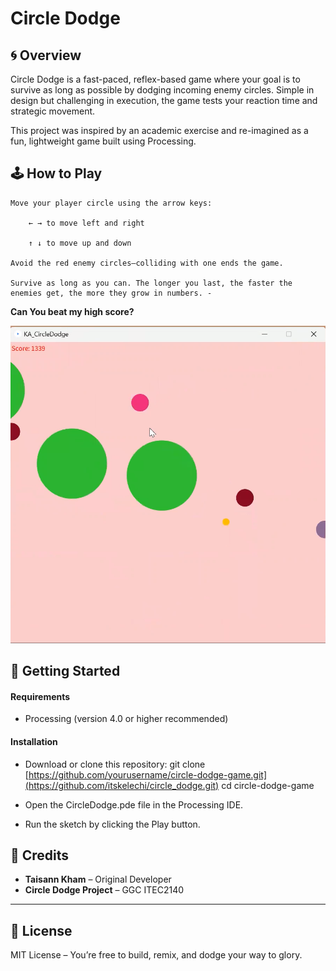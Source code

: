# Circle Dodge

## 🌀 Overview

Circle Dodge is a fast-paced, reflex-based game where your goal is to survive as long as possible by dodging incoming enemy circles. Simple in design but challenging in execution, the game tests your reaction time and strategic movement.

This project was inspired by an academic exercise and re-imagined as a fun, lightweight game built using Processing.

## 🕹️ How to Play

    Move your player circle using the arrow keys:

        ← → to move left and right

        ↑ ↓ to move up and down

    Avoid the red enemy circles—colliding with one ends the game.

    Survive as long as you can. The longer you last, the faster the enemies get, the more they grow in numbers. - 
    
**Can You beat my high score?**

![Gameplay Screenshot](assets/gameplayScrrenshot.png)

## 🚀 Getting Started
#### Requirements
- Processing (version 4.0 or higher recommended)

#### Installation
- Download or clone this repository:
    git clone [https://github.com/yourusername/circle-dodge-game.git](https://github.com/itskelechi/circle_dodge.git)
    cd circle-dodge-game

- Open the CircleDodge.pde file in the Processing IDE.

- Run the sketch by clicking the Play button.



## 📝 Credits

* **Taisann Kham** – Original Developer
* **Circle Dodge Project** – GGC ITEC2140

---

## 📢 License

MIT License – You’re free to build, remix, and dodge your way to glory.



